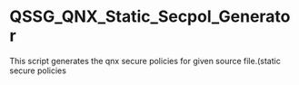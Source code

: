 # QSSG_QNX_Static_Secpol_Generator
This script generates the qnx secure policies for given source file.(static secure policies
